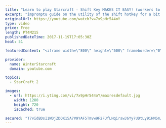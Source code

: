 ```yaml
---
title: "Learn to play Starcraft - Shift Key MAKES IT EASY! (workers to gas, waypoints, ctrl grps, moving)"
excerpt: "impromptu guide on the utility of the shift hotkey for a bit of everything"
originalUrl: https://youtube.com/watch?v=7x9pHr544oY
type: video
price: Free
length: PT4M21S
publishedDateTime: 2017-11-19T17:05:30Z
heat: 51

featuredContent: "<iframe width=\"800\" height=\"500\" frameborder=\"0\" src=\"https://www.youtube.com/embed/7x9pHr544oY\" allow=\"accelerometer; autoplay; encrypted-media; gyroscope; picture-in-picture\" allowfullscreen></iframe>"

provider:
  name: WinterStarcraft
  domain: youtube.com

topics:
  - StarCraft 2

images:
  - url: https://i.ytimg.com/vi/7x9pHr544oY/maxresdefault.jpg
    width: 1280
    height: 720
    isCached: true

secured: "T7vidBDsI1WDjZDQK15A7V9YAF5Tmvw9F2FJfLHqirswJ6Yy7UDtLy9iHM5m/3P2iTwyqNI1vMmXun2+rXjibO23dt5+/bU9GBEpUpiHxaJpzjBeIbkulQDaCfHe0/q938P+UkzdWTWNQ2+ZHlwtfJscy3mAp6sEMwaiaAbAi356IHsn8UyLwLx0ukPp1qhM5pUUT/XdXSv6RAy/GkOC//x+38VglwPrYjOUf/Pdj83tE8BmAMipX1GCl6OaEDe75ZMHlkIf6hSpet1OmBdFalIiRHBoFqYqK+BXNXXO97QOscP1Bc9By7AxJ3yc+a74XCkT8plalD0C04WFxC7qQ7f0EVi6lYoYw3adDUFz1HjDyYUmaB7qBKMRA8GJwUnG36yJcc30+oeXgljUj5umgepYnlJjOR0CrRJ7TXpsciw=;EHyAIicOxIF1ZQXSduSjWA=="
---
```


